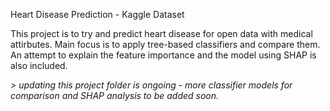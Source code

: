 Heart Disease Prediction - Kaggle Dataset

This project is to try and predict heart disease for open data with medical attirbutes. Main focus is to apply tree-based classifiers and compare them. An attempt to explain the feature importance and the model using SHAP is also included.

*> updating this project folder is ongoing - more classifier models for comparison and SHAP analysis to be added soon.*